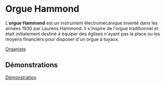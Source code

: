 # Orgue Hammond

L'**orgue Hammond** est un instrument électromécanique inventé dans les années 1930 par Laurens Hammond. Il s'inspire de l'orgue traditionnel et était initialement destiné à équiper des églises n'ayant pas la place ou les moyens financiers pour disposer d'un orgue à tuyaux.

[Organiste](http://www.travellersintime.com/UniversalWheels/Ken_Hensley_Hammond_organ.jpg)

## Démonstrations

[Démonstration](https://www.youtube.com/watch?v=Pi_gwED-gQw)